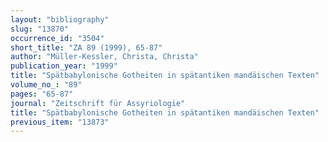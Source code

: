 ```yaml
---
layout: "bibliography"
slug: "13870"
occurrence_id: "3504"
short_title: "ZA 89 (1999), 65-87"
author: "Müller-Kessler, Christa, Christa"
publication_year: "1999"
title: "Spätbabylonische Gotheiten in spätantiken mandäischen Texten"
volume_no_: "89"
pages: "65-87"
journal: "Zeitschrift für Assyriologie"
title: "Spätbabylonische Gotheiten in spätantiken mandäischen Texten"
previous_item: "13873"
---
```

